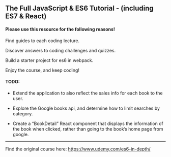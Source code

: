 ## The Full JavaScript & ES6 Tutorial - (including ES7 & React)

#### Please use this resource for the following reasons!

Find guides to each coding lecture.

Discover answers to coding challenges and quizzes.

Build a starter project for es6 in webpack.

Enjoy the course, and keep coding!

#### TODO:
- Extend the application to also reflect the sales info for each book to the user.

- Explore the Google books api, and determine how to limit searches by category.

- Create a “BookDetail” React component that displays the information of the book when clicked, rather than going to the book’s home page from google.

***

Find the original course here: https://www.udemy.com/es6-in-depth/
